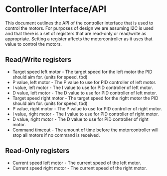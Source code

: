 # Controller Interface/API
This document outlines the API of the controller interface that is used to control the motors.
For purposes of design we are assuming I2C is used and that there is a set of registers that
are read-only or read/write as appropriate. Setting a register affects the motorcontroller as
it uses that value to control the motors.

## Read/Write registers

  - Target speed left motor - The target speed for the left motor the PID should aim for. (units for speed, tbd)
  - P value, left motor - The P value to use for PID controller of left motor.
  - I value, left motor - The I value to use for PID controller of left motor.
  - D value, left motor - The D value to use for PID controller of left motor.
  - Target speed right motor - The target speed for the right motor the PID should aim for. (units for speed, tbd)
  - P value, right motor - The P value to use for PID controller of right motor.
  - I value, right motor - The I value to use for PID controller of right motor.
  - D value, right motor - The D value to use for PID controller of right motor.
  - Command timeout - The amount of time before the motorcontroller will stop all motors if no command is received.

## Read-Only registers

  - Current speed left motor - The current speed of the left motor.
  - Current speed right motor - The current speed of the right motor.
